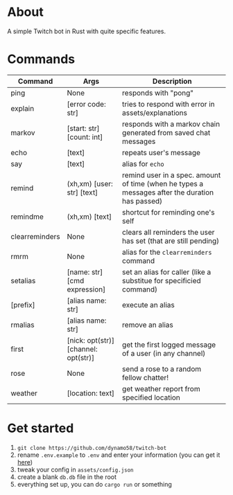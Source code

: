 # About

A simple Twitch bot in Rust with quite specific features.

# Commands

| Command        | Args                                 | Description          |
| ---            | ---                                  | ---                  |
| ping           | None                                 | responds with "pong" |
| explain        | [error code: str]                    | tries to respond with error in assets/explanations |
| markov         | [start: str] [count: int]            | responds with a markov chain generated from saved chat messages |
| echo           | \[text\]                             | repeats user's message |
| say            | \[text\]                             | alias for `echo` |
| remind         | (xh,xm) [user: str] [text]           | remind user in a spec. amount of time (when he types a messages after the duration has passed) |
| remindme       | \(xh,xm\) \[text\]                   | shortcut for reminding one's self |
| clearreminders | None                                 | clears all reminders the user has set (that are still pending) |
| rmrm           | None                                 | alias for the `clearreminders` command |
| setalias       | [name: str] [cmd expression]         | set an alias for caller (like a substitue for specificied command) |
| \[prefix\]     | \[alias name: str\]                  | execute an alias |
| rmalias        | \[alias name: str\]                  | remove an alias |
| first          | [nick: opt(str)] [channel: opt(str)] | get the first logged message of a user (in any channel) |
| rose           | None                                 | send a rose to a random fellow chatter! |
| weather        | [location: text]                     | get weather report from specified location |

# Get started

1. `git clone https://github.com/dynamo58/twitch-bot`
2. rename `.env.example` to `.env` and enter your information (you can get it [here](https://chatterino.com/client_login))
3. tweak your config in `assets/config.json`
4. create a blank `db.db` file in the root
5. everything set up, you can do `cargo run` or something
